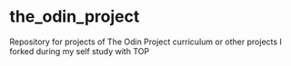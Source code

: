 # the_odin_project
Repository for projects of The Odin Project curriculum or other projects I forked during my self study with TOP
